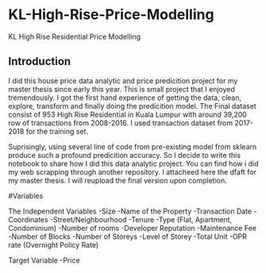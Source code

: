 # KL-High-Rise-Price-Modelling
KL High Rise Residential Price Modelling

## Introduction
I did this house price data analytic and price predicition project for my master thesis since early this year. This is small project that I enjoyed tremendously. I got the first hand experience of getting the data, clean, explore, transform and finally doing the predicition
model. The Final dataset consist of 953 High Rise Residential in Kuala Lumpur with around 39,200 row of transactions from 2008-2016. I used transaction dataset from 2017-2018 for the training set.

Suprisingly, using several line of code from pre-existing model from sklearn produce such a profound predicition accuracy. So I 
decide to write this notebook to share how I did this data analytic project. You can find how i did my web scrapping through another
repository. I attacheed here the dfaft for my master thesis. I will reupload the final version upon completion. 

#Variables

The Independent Variables
-Size
-Name of the Property
-Transaction Date
-Coordinates
-Street/Neighbourhood
-Tenure
-Type (Flat, Apartment, Condominium)
-Number of rooms
-Developer Reputation
-Maintenance Fee
-Number of Blocks
-Number of Storeys
-Level of Storey
-Total Unit
-OPR rate (Overnight Policy Rate)

Target Variable
-Price



